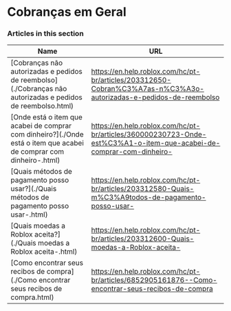 # Cobranças em Geral  
### Articles in this section
Name|URL
-|-
[Cobranças não autorizadas e pedidos de reembolso](./Cobranças não autorizadas e pedidos de reembolso.html) |https://en.help.roblox.com/hc/pt-br/articles/203312650-Cobran%C3%A7as-n%C3%A3o-autorizadas-e-pedidos-de-reembolso
[Onde está o item que acabei de comprar com dinheiro?](./Onde está o item que acabei de comprar com dinheiro-.html) |https://en.help.roblox.com/hc/pt-br/articles/360000230723-Onde-est%C3%A1-o-item-que-acabei-de-comprar-com-dinheiro-
[Quais métodos de pagamento posso usar?](./Quais métodos de pagamento posso usar-.html) |https://en.help.roblox.com/hc/pt-br/articles/203312580-Quais-m%C3%A9todos-de-pagamento-posso-usar-
[Quais moedas a Roblox aceita?](./Quais moedas a Roblox aceita-.html) |https://en.help.roblox.com/hc/pt-br/articles/203312600-Quais-moedas-a-Roblox-aceita-
[Como encontrar seus recibos de compra](./Como encontrar seus recibos de compra.html) |https://en.help.roblox.com/hc/pt-br/articles/6852905161876--Como-encontrar-seus-recibos-de-compra